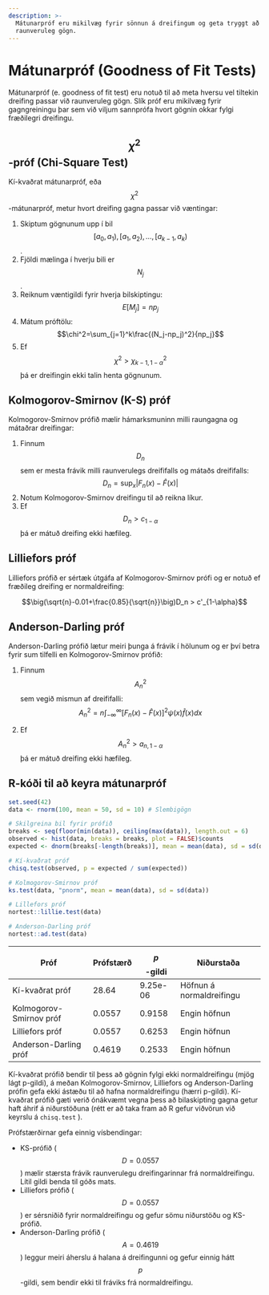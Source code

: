 ```yaml
---
description: >-
  Mátunarpróf eru mikilvæg fyrir sönnun á dreifingum og geta tryggt að valin líkan sé viðeigandi fyrir
  raunveruleg gögn.
---
```


# Mátunarpróf (Goodness of Fit Tests)

Mátunarpróf (e. goodness of fit test) eru notuð til að meta hversu vel tiltekin dreifing passar
við raunveruleg gögn.
Slík próf eru mikilvæg fyrir gagngreiningu þar sem við viljum sannprófa hvort gögnin okkar fylgi
fræðilegri dreifingu.

## $$\chi^2$$-próf (Chi-Square Test)

Kí-kvaðrat mátunarpróf, eða $$\chi^2$$-mátunarpróf, metur hvort dreifing gagna passar við 
væntingar:

1. Skiptum gögnunum upp í bil $$[a_0, a_1), [a_1, a_2), \dots, [a_{k-1}, a_k)$$.
2. Fjöldi mælinga í hverju bili er $$N_j$$.
3. Reiknum væntigildi fyrir hverja bilskiptingu:
   $$E[M_j]=np_j$$
4. Mátum próftölu:  
   $$\chi^2=\sum_{j=1}^k\frac{(N_j-np_j)^2}{np_j}$$
5. Ef $$\chi^2 > \chi_{k-1,1-\alpha}^2$$ þá er dreifingin ekki talin henta gögnunum.

## Kolmogorov-Smirnov (K-S) próf

Kolmogorov-Smirnov prófið mælir hámarksmuninn milli raungagna og mátaðrar dreifingar:

1. Finnum $$D_n$$ sem er mesta frávik milli raunverulegs dreififalls og mátaðs dreififalls:
   $$D_n = \sup_{x}|F_n(x)-\hat{F}(x)|$$
2. Notum Kolmogorov-Smirnov dreifingu til að reikna líkur.
3. Ef $$D_n > c_{1-\alpha}$$ þá er mátuð dreifing ekki hæfileg.

## Lilliefors próf

Lilliefors prófið er sértæk útgáfa af Kolmogorov-Smirnov prófi og er notuð ef fræðileg dreifing er
normaldreifing:

$$\big(\sqrt{n}-0.01+\frac{0.85}{\sqrt{n}}\big)D_n > c'_{1-\alpha}$$

## Anderson-Darling próf

Anderson-Darling prófið lætur meiri þunga á frávik í hölunum og er því betra fyrir sum tilfelli en
Kolmogorov-Smirnov prófið:

1. Finnum $$A_n^2$$ sem vegið mismun af dreififalli:
   $$A^2_n = n\int_{-\infty}^\infty [F_n(x)-\hat{F}(x)]^2\psi(x)\hat{f}(x)dx$$

2. Ef $$A_n^2 > a_{n,1-\alpha}$$ þá er mátuð dreifing ekki hæfileg.

## R-kóði til að keyra mátunarpróf

```r
set.seed(42)
data <- rnorm(100, mean = 50, sd = 10) # Slembigögn

# Skilgreina bil fyrir prófið
breaks <- seq(floor(min(data)), ceiling(max(data)), length.out = 6)
observed <- hist(data, breaks = breaks, plot = FALSE)$counts
expected <- dnorm(breaks[-length(breaks)], mean = mean(data), sd = sd(data)) * length(data)

# Kí-kvaðrat próf
chisq.test(observed, p = expected / sum(expected))

# Kolmogorov-Smirnov próf
ks.test(data, "pnorm", mean = mean(data), sd = sd(data))

# Lillefors próf
nortest::lillie.test(data)

# Anderson-Darling próf
nortest::ad.test(data)
```

| Próf                    | Prófstærð | $$p$$-gildi | Niðurstaða               |
|-------------------------|-----------|-------------|--------------------------|
| Kí-kvaðrat próf         | 28.64     | 9.25e-06    | Höfnun á normaldreifingu |
| Kolmogorov-Smirnov próf | 0.0557    | 0.9158      | Engin höfnun             |
| Lilliefors próf         | 0.0557    | 0.6253      | Engin höfnun             |
| Anderson-Darling próf   | 0.4619    | 0.2533      | Engin höfnun             |

Kí-kvaðrat prófið bendir til þess að gögnin fylgi ekki normaldreifingu (mjög lágt p-gildi), á meðan
Kolmogorov-Smirnov, Lilliefors og Anderson-Darling prófin gefa ekki ástæðu til að hafna
normaldreifingu (hærri p-gildi). Kí-kvaðrat prófið gæti verið ónákvæmt vegna þess að bilaskipting
gagna getur haft áhrif á niðurstöðuna (rétt er að taka fram að R gefur viðvörun við keyrslu á 
`chisq.test` ).

Prófstærðirnar gefa einnig vísbendingar:
- KS-prófið ($$D = 0.0557$$) mælir stærsta frávik raunverulegu dreifingarinnar frá normaldreifingu. 
  Lítil gildi benda til góðs mats.
- Lilliefors prófið ($$D = 0.0557$$) er sérsniðið fyrir normaldreifingu og gefur sömu niðurstöðu og 
  KS-prófið.
- Anderson-Darling prófið ($$A = 0.4619$$) leggur meiri áherslu á halana á dreifingunni og 
  gefur einnig hátt $$p$$-gildi, sem bendir ekki til fráviks frá normaldreifingu.